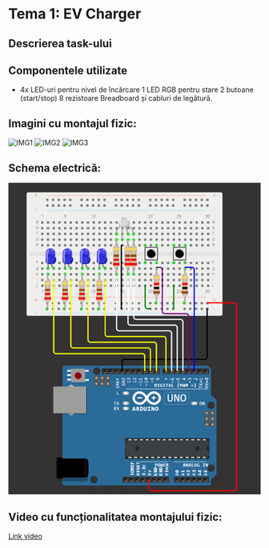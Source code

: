 # Tema 1: EV Charger

## Descrierea task-ului

## Componentele utilizate
* 4x LED-uri pentru nivel de încărcare
1 LED RGB pentru stare
2 butoane (start/stop)
8 rezistoare
Breadboard și cabluri de legătură.

## Imagini cu montajul fizic:
![IMG1](imagini/img1.png)
![IMG2](imagini/img2.png)
![IMG3](imagini/img3.png)

## Schema electrică:
![IMG4](imagini/img4.PNG)

## Video cu funcționalitatea montajului fizic:
[Link video](https://youtu.be/XKGqLv5ohrE?si=sBJzTCmdPMsX9j7X)
